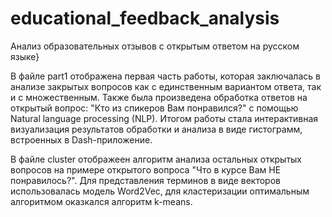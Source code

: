 # educational_feedback_analysis
Анализ образовательных отзывов с открытым ответом на русском языке}

В файле part1 отображена первая часть работы, которая заключалась в анализе закрытых вопросов как с единственным вариантом ответа, так и с множественным. Также была произведена обработка ответов на открытый вопрос: "Кто из спикеров Вам понравился?" с помощью Natural language processing (NLP). Итогом работы стала интерактивная визуализация результатов обработки и анализа в виде гистограмм, встроенных в Dash-приложение.

В файле cluster отображеен алгоритм анализа остальных открытых вопросов на примере открытого вопроса "Что в курсе Вам НЕ понравилось?". Для представления терминов в виде векторов использовалась модель Word2Vec, для кластеризации оптимальным алгоритмом оказкался алгоритм k-means.
